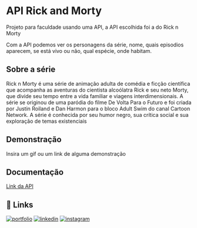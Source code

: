 # API Rick and Morty

Projeto para faculdade usando uma API, a API escolhida foi a do Rick n Morty

Com a API podemos ver os personagens da série, nome, quais episodios aparecem, se está vivo ou não, qual espécie, onde habitam.






## Sobre a série

Rick n Morty é uma série de animação adulta de comédia e ficção científica que acompanha as aventuras do cientista alcoólatra Rick e seu neto Morty, que divide seu tempo entre a vida familiar e viagens interdimensionais. A série se originou de uma paródia do filme De Volta Para o Futuro e foi criada por Justin Roiland e Dan Harmon para o bloco Adult Swim do canal Cartoon Network. A série é conhecida por seu humor negro, sua crítica social e sua exploração de temas existenciais


## Demonstração

Insira um gif ou um link de alguma demonstração


## Documentação

[Link da API](https://rickandmortyapi.com/)


## 🔗 Links
[![portfolio](https://img.shields.io/badge/my_portfolio-000?style=for-the-badge&logo=ko-fi&logoColor=white)](https://tariqassis.github.io/Meu-Portifolio/)
[![linkedin](https://img.shields.io/badge/linkedin-0A66C2?style=for-the-badge&logo=linkedin&logoColor=white)](https://www.linkedin.com/in/tariq-assis/)
[![instagram](https://img.shields.io/badge/instagram-1DA1F2?style=for-the-badge&logo=instagram&logoColor=white)](https://www.instagram.com/_tariq_dev/)
